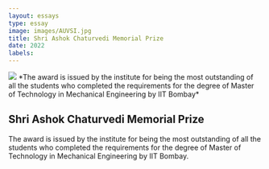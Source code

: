 ```yaml
---
layout: essays  
type: essay
image: images/AUVSI.jpg
title: Shri Ashok Chaturvedi Memorial Prize 
date: 2022 
labels:
---
```


<img class="ui image" src="{{ site.baseurl }}/images/AUVSI.jpg ">
*The award is issued by the institute for being the most outstanding of all the students who completed the requirements for the degree of Master of Technology in Mechanical Engineering by IIT Bombay*


## Shri Ashok Chaturvedi Memorial Prize 
The award is issued by the institute for being the most outstanding of all the students who completed the requirements for the degree of Master of Technology in Mechanical Engineering by IIT Bombay.
